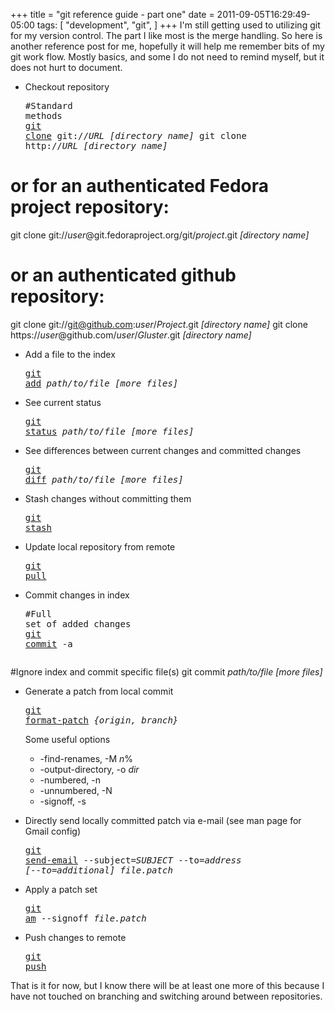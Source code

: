 +++
title = "git reference guide - part one"
date = 2011-09-05T16:29:49-05:00
tags: [
  "development",
  "git",
]
+++
I'm still getting used to utilizing git for my version control. The part I like most is the merge handling. So here is another reference post for me, hopefully it will help me remember bits of my git work flow. Mostly basics, and some I do not need to remind myself, but it does not hurt to document.

  * Checkout repository <pre class="lang:sh decode:true " >#Standard methods
<a title="git-clone man page" href="http://www.kernel.org/pub/software/scm/git/docs/git-clone.html">git clone</a> git://<em>URL</em> <em>[directory name]</em>
git clone http://<em>URL</em> <em>[directory name]</em>

# or for an authenticated Fedora project repository:
git clone git://<em>user</em>@git.fedoraproject.org/git/<em>project</em>.git <em>[directory name]</em>

# or an authenticated github repository:
git clone git://git@github.com:<em>user</em>/<em>Project</em>.git <em>[directory name]</em>
git clone https://<em>user</em>@github.com/<em>user</em>/<em>Gluster</em>.git <em>[directory name]</em></pre>

  * Add a file to the index <pre class="lang:sh decode:true " ><a title="git add man page" href="http://www.kernel.org/pub/software/scm/git/docs/git-add.html">git add</a> <em>path/to/file</em> <em>[more files]</em></pre>

  * See current status <pre class="lang:sh decode:true " ><a title="git status man page" href="http://www.kernel.org/pub/software/scm/git/docs/git-status.html">git status</a> <em>path/to/file</em> <em>[more files]</em></pre>

  * See differences between current changes and committed changes <pre class="lang:sh decode:true " ><a title="git diff man page" href="http://www.kernel.org/pub/software/scm/git/docs/git-diff.html">git diff</a> <em>path/to/file</em> <em>[more files]</em></pre>

  * Stash changes without committing them <pre class="lang:sh decode:true " ><a title="git stash man page" href="http://www.kernel.org/pub/software/scm/git/docs/git-stash.html">git stash</a></pre>

  * Update local repository from remote <pre class="lang:sh decode:true " ><a title="git pull man page" href="http://www.kernel.org/pub/software/scm/git/docs/git-pull.html">git pull</a></pre>

  * Commit changes in index <pre class="lang:sh decode:true " >#Full set of added changes
<a title="git commit man page" href="http://www.kernel.org/pub/software/scm/git/docs/git-commit.html">git commit</a> -a

#Ignore index and commit specific file(s)
git commit <em>path/to/file</em> <em>[more files]</em></pre>

  * Generate a patch from local commit <pre class="lang:sh decode:true " ><a title="git format-patch man page" href="http://www.kernel.org/pub/software/scm/git/docs/git-format-patch.html">git format-patch</a> <em>{origin, branch}</em></pre>
    
    Some useful options
    
      * -find-renames, -M _n_%
      * -output-directory, -o _dir_
      * -numbered, -n
      * -unnumbered, -N
      * -signoff, -s
  * Directly send locally committed patch via e-mail (see man page for Gmail config) <pre class="lang:sh decode:true " ><a title="git send-email man page" href="http://www.kernel.org/pub/software/scm/git/docs/git-send-email.html">git send-email</a> --subject=<em>SUBJECT</em> --to=<em>address</em> <em>[--to=additional]</em> <em>file.patch</em></pre>

  * Apply a patch set <pre class="lang:sh decode:true " ><a title="git am man page" href="http://www.kernel.org/pub/software/scm/git/docs/git-am.html">git am</a> --signoff <em>file.patch</em></pre>

  * Push changes to remote <pre class="lang:sh decode:true " ><a title="git push man page" href="http://www.kernel.org/pub/software/scm/git/docs/git-push.html">git push</a></pre>

That is it for now, but I know there will be at least one more of this because I have not touched on branching and switching around between repositories.
